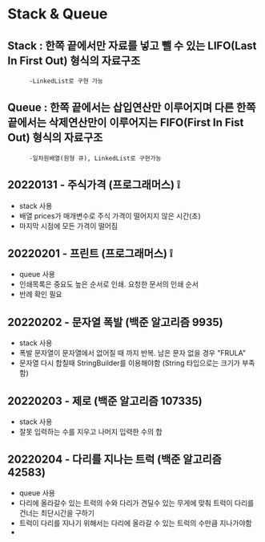 # Stack & Queue
## Stack : 한쪽 끝에서만 자료를 넣고 뺄 수 있는 LIFO(Last In First Out) 형식의 자료구조
          -LinkedList로 구현 가능
## Queue : 한쪽 끝에서는 삽입연산만 이루어지며 다른 한쪽 끝에서는 삭제연산만이 이루어지는 FIFO(First In Fist Out) 형식의 자료구조
          -일차원배열(원형 큐), LinkedList로 구현가능


## 20220131 - 주식가격 (프로그래머스) ❕
- stack 사용
- 배열 prices가 매개변수로 주식 가격이 떨어지지 않은 시간(초)
- 마지막 시점에 모든 가격이 떨어짐

## 20220201 - 프린트 (프로그래머스) ❕
- queue 사용
- 인쇄목록은 중요도 높은 순서로 인쇄. 요청한 문서의 인쇄 순서
- 반례 확인 필요

## 20220202 - 문자열 폭발 (백준 알고리즘 9935)  
- stack 사용
- 폭발 문자열이 문자열에서 없어질 때 까지 반복. 남은 문자 없을 경우 "FRULA"
- 문자열 다시 합칠때 StringBuilder를 이용해야함 (String 타입으로는 크기가 부족함)

## 20220203 - 제로 (백준 알고리즘 107335)
- stack 사용
- 잘못 입력하는 수를 지우고 나머지 입력한 수의 합

## 20220204 - 다리를 지나는 트럭 (백준 알고리즘 42583)
- queue 사용
- 다리에 올라갈수 있는 트럭의 수와 다리가 견딜수 있는 무게에 맞춰 트럭이 다리를 건너는 최단시간을 구하기
- 트럭이 다리를 지나기 위해서는 다리에 올라갈 수 있는 트럭의 수만큼 지나가야함
- 
